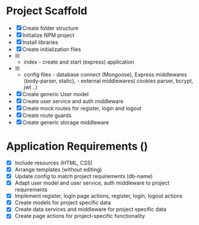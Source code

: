 # Project Scaffold

- [x]  Create folder structure
- [x]  Initialize NPM project
- [x]  Install libraries
- [x]  Create initialization files
- [x] - index - create and start (express) application
- [x] - config files - database connect (Mongoose), Express middlewares (body-parser, static), - external middlewares( cookies parser, bcrypt, jwt ..)
- [x]  Create generic User model
- [x]  Create user service and auth middleware
- [x]  Create mock routes for register, login and logout
- [x]  Create route guards
- [x]  Create generic storage middleware

# Application Requirements ()

- [x]  Include resources (HTML, CSS)
- [x]  Arrange templates (without editing)
- [x]  Update config to match project requirements (db-name)
- [x] Adapt user model and user service, auth middleware to project requirements
- [x] Implement register, login page actions, register, login, logout actions
- [x] Create models for project specific data
- [x] Create data services and middleware for project specific data
- [x] Create page actions for project-specific functionality